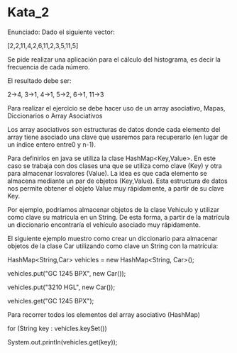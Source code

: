 # Kata_2

Enunciado:
Dado el siguiente vector:

[2,2,11,4,2,6,11,2,3,5,11,5]

Se pide realizar una aplicación para el cálculo del histograma, es decir la frecuencia de cada número.

El resultado debe ser:

2->4, 3->1, 4->1, 5->2, 6->1, 11->3

Para realizar el ejercicio se debe hacer uso de un array asociativo, Mapas, Diccionarios o Array Asociativos

Los array asociativos son estructuras de datos donde cada elemento del array tiene asociado una clave que usaremos para recuperarlo (en lugar de un índice entero entre0 y n-1).

Para definirlos en java se utiliza la clase HashMap<Key,Value>. En este caso se trabaja con dos clases una que se utiliza como clave (Key) y otra para almacenar losvalores (Value). La idea es que cada elemento se almacena mediante un par de
objetos (Key,Value). Esta estructura de datos nos permite obtener el objeto Value muy rápidamente, a partir de su clave Key.

Por ejemplo, podríamos almacenar objetos de la clase Vehiculo y utilizar como clave su matrícula en un String. De esta forma, a partir de la matrícula un diccionario encontraría el vehículo asociado muy rápidamente.

El siguiente ejemplo muestro como crear un diccionario para almacenar objetos de la clase Car utilizando como clave un String con la matrícula: 

HashMap<String,Car> vehicles = new HashMap<String, Car>();

vehicles.put("GC 1245 BPX", new Car());

vehicles.put("3210 HGL", new Car());

vehicles.get("GC 1245 BPX");

Para recorrer todos los elementos del array asociativo (HashMap)

for (String key : vehicles.keySet())

System.out.println(vehicles.get(key));
